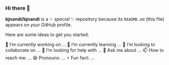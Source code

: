 ### Hi there 👋


**bjnandi/bjnandi** is a ✨ _special_ ✨ repository because its `README.md` (this file) appears on your GitHub profile.

Here are some ideas to get you started:

 🔭 I’m currently working on ...
 🌱 I’m currently learning ...
 👯 I’m looking to collaborate on ...
 🤔 I’m looking for help with ...
 💬 Ask me about ...
 📫 How to reach me: ...
 😄 Pronouns: ...
 ⚡ Fun fact: ...

